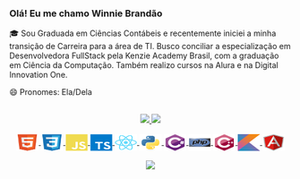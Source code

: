 ### Olá! Eu me chamo Winnie Brandão

<p>🎓 Sou Graduada em Ciências Contábeis e recentemente iniciei a minha transição de Carreira para a área de TI. Busco conciliar a especialização em Desenvolvedora FullStack pela Kenzie Academy Brasil, com a graduação em Ciência da Computação. Também realizo cursos na Alura e na Digital Innovation One.</p>
<p>😄 Pronomes: Ela/Dela</p>

<br>
<div align="center">
  <a href="https://github.com/Winniebran">
  <img height="150em" src="https://github-readme-stats.vercel.app/api?username=Winniebran&show_icons=true&theme=tokyonight&include_all_commits=true&count_private=true"/>
  <img height="150em" src="https://github-readme-stats.vercel.app/api/top-langs/?username=Winniebran&layout=compact&langs_count=7&theme=tokyonight"/>
    <br>
</div>
<div style="display: inline_block" align="center"><br>
  <img align="center" alt="wb-HTML" height="30" width="40" src="https://raw.githubusercontent.com/devicons/devicon/master/icons/html5/html5-original.svg">
  <img align="center" alt="wb-CSS" height="30" width="40" src="https://raw.githubusercontent.com/devicons/devicon/master/icons/css3/css3-original.svg">
  <img align="center" alt="wb-Js" height="30" width="40" src="https://raw.githubusercontent.com/devicons/devicon/master/icons/javascript/javascript-plain.svg">
  <img align="center" alt="wb-Ts" height="30" width="40" src="https://raw.githubusercontent.com/devicons/devicon/master/icons/typescript/typescript-plain.svg">
  <img align="center" alt="wb-React" height="30" width="40" src="https://raw.githubusercontent.com/devicons/devicon/master/icons/react/react-original.svg">
  <img align="center" alt="wb-Python" height="30" width="40" src="https://raw.githubusercontent.com/devicons/devicon/master/icons/python/python-original.svg">
  <img align="center" alt="wb-Csharp" height="30" width="40" src="https://raw.githubusercontent.com/devicons/devicon/master/icons/csharp/csharp-original.svg">
  <img align="center" alt="wb-Php" height="30" width="40" src="https://raw.githubusercontent.com/devicons/devicon/master/icons/php/php-original.svg">
  <img align="center" alt="wb-C++" height="30" width="40" src="https://raw.githubusercontent.com/devicons/devicon/master/icons/cplusplus/cplusplus-original.svg">
  <img align="center" alt="wb-Kotlin" height="30" width="40" src="https://raw.githubusercontent.com/devicons/devicon/master/icons/kotlin/kotlin-original.svg">
  <img align="center" alt="wb-Angularjs" height="30" width="40" src="https://raw.githubusercontent.com/devicons/devicon/master/icons/angularjs/angularjs-original.svg">  
</div>
  <br>
<div align="center">  
<a href="https://www.linkedin.com/in/winnie-brand%C3%A3o-76750b84/" target="_blank"><img src="https://img.shields.io/badge/-LinkedIn-%230077B5?style=for-the-badge&logo=linkedin&logoColor=white" target="_blank"></a> 
</div>
